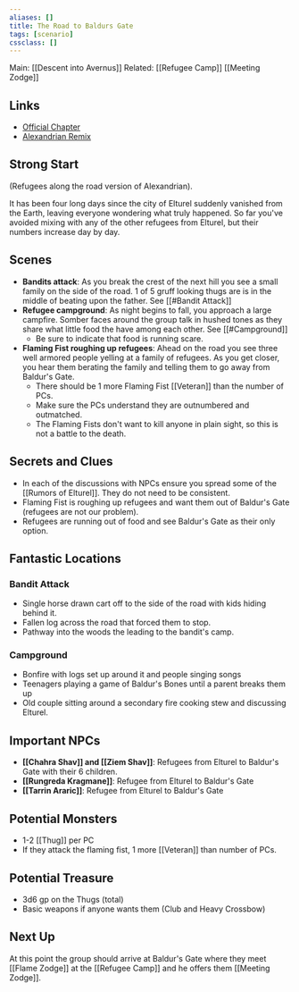 ```yaml
---
aliases: []
title: The Road to Baldurs Gate
tags: [scenario]
cssclass: []
---
```


Main: [[Descent into Avernus]]
Related: [[Refugee Camp]] [[Meeting Zodge]]

## Links
- [Official Chapter](https://www.dndbeyond.com/sources/bgdia)
- [Alexandrian Remix](https://thealexandrian.net/wordpress/44214/roleplaying-games/remixing-avernus)

## Strong Start

(Refugees along the road version of Alexandrian).

It has been four long days since the city of Elturel suddenly vanished from the Earth, leaving everyone wondering what truly happened. So far you've avoided mixing with any of the other refugees from Elturel, but their numbers increase day by day.

## Scenes

- **Bandits attack**: As you break the crest of the next hill you see a small family on the side of the road. 1 of 5 gruff looking thugs are is in the middle of beating upon the father. See [[#Bandit Attack]]
- **Refugee campground**: As night begins to fall, you approach a large campfire. Somber faces around the group talk in hushed tones as they share what little food the have among each other. See [[#Campground]]
	- Be sure to indicate that food is running scare.
- **Flaming Fist roughing up refugees**: Ahead on the road you see three well armored people yelling at a family of refugees. As you get closer, you hear them berating the family and telling them to go away from Baldur's Gate.
	- There should be 1 more Flaming Fist [[Veteran]] than the number of PCs.
	- Make sure the PCs understand they are outnumbered and outmatched.
	- The Flaming Fists don't want to kill anyone in plain sight, so this is not a battle to the death.


## Secrets and Clues

- In each of the discussions with NPCs ensure you spread some of the [[Rumors of Elturel]]. They do not need to be consistent.
- Flaming Fist is roughing up refugees and want them out of Baldur's Gate (refugees are not our problem).
- Refugees are running out of food and see Baldur's Gate as their only option.

## Fantastic Locations
### Bandit Attack
- Single horse drawn cart off to the side of the road with kids hiding behind it.
- Fallen log across the road that forced them to stop.
- Pathway into the woods the leading to the bandit's camp.

### Campground
- Bonfire with logs set up around it and people singing songs
- Teenagers playing a game of Baldur's Bones until a parent breaks them up
- Old couple sitting around a secondary fire cooking stew and discussing Elturel.

## Important NPCs

- **[[Chahra Shav]] and [[Ziem Shav]]**: Refugees from Elturel to Baldur's Gate with their 6 children.
- **[[Rungreda Kragmane]]**: Refugee from Elturel to Baldur's Gate
- **[[Tarrin Araric]]**: Refugee from Elturel to Baldur's Gate

## Potential Monsters
- 1-2 [[Thug]] per PC
- If they attack the flaming fist, 1 more [[Veteran]] than number of PCs.

## Potential Treasure
- 3d6 gp on the Thugs (total)
- Basic weapons if anyone wants them (Club and Heavy Crossbow)

## Next Up

At this point the group should arrive at Baldur's Gate where they meet [[Flame Zodge]] at the [[Refugee Camp]] and he offers them [[Meeting Zodge]].